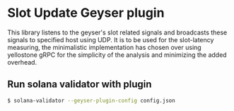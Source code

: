 # Slot Update Geyser plugin

This library listens to the geyser's slot related signals and broadcasts these
signals to specified host using UDP. It is to be used for the slot-latency
measuring, the minimalistic implementation has chosen over using yellostone gRPC
for the simplicity of the analysis and minimizing the added overhead.

## Run solana validator with plugin

```bash
$ solana-validator --geyser-plugin-config config.json
```

